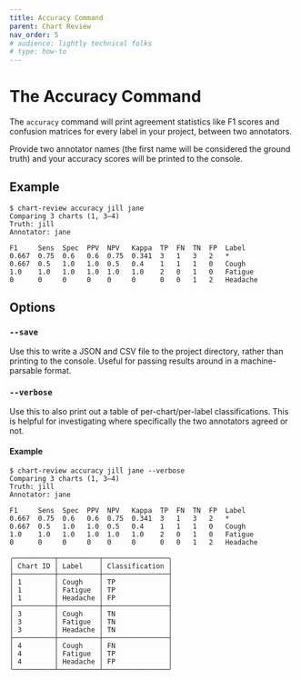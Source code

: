 ```yaml
---
title: Accuracy Command
parent: Chart Review
nav_order: 5
# audience: lightly technical folks
# type: how-to
---
```


# The Accuracy Command

The `accuracy` command will print agreement statistics like F1 scores and confusion matrices
for every label in your project, between two annotators.

Provide two annotator names (the first name will be considered the ground truth) and
your accuracy scores will be printed to the console.

## Example

```shell
$ chart-review accuracy jill jane
Comparing 3 charts (1, 3–4)
Truth: jill
Annotator: jane

F1     Sens  Spec  PPV  NPV   Kappa  TP  FN  TN  FP  Label   
0.667  0.75  0.6   0.6  0.75  0.341  3   1   3   2   *       
0.667  0.5   1.0   1.0  0.5   0.4    1   1   1   0   Cough   
1.0    1.0   1.0   1.0  1.0   1.0    2   0   1   0   Fatigue 
0      0     0     0    0     0      0   0   1   2   Headache
```

## Options

### `--save`

Use this to write a JSON and CSV file to the project directory,
rather than printing to the console.
Useful for passing results around in a machine-parsable format.

### `--verbose`

Use this to also print out a table of per-chart/per-label classifications.
This is helpful for investigating where specifically the two annotators agreed or not.

#### Example

```shell
$ chart-review accuracy jill jane --verbose
Comparing 3 charts (1, 3–4)
Truth: jill
Annotator: jane

F1     Sens  Spec  PPV  NPV   Kappa  TP  FN  TN  FP  Label   
0.667  0.75  0.6   0.6  0.75  0.341  3   1   3   2   *       
0.667  0.5   1.0   1.0  0.5   0.4    1   1   1   0   Cough   
1.0    1.0   1.0   1.0  1.0   1.0    2   0   1   0   Fatigue 
0      0     0     0    0     0      0   0   1   2   Headache

╭──────────┬──────────┬────────────────╮
│ Chart ID │ Label    │ Classification │
├──────────┼──────────┼────────────────┤
│ 1        │ Cough    │ TP             │
│ 1        │ Fatigue  │ TP             │
│ 1        │ Headache │ FP             │
├──────────┼──────────┼────────────────┤
│ 3        │ Cough    │ TN             │
│ 3        │ Fatigue  │ TN             │
│ 3        │ Headache │ TN             │
├──────────┼──────────┼────────────────┤
│ 4        │ Cough    │ FN             │
│ 4        │ Fatigue  │ TP             │
│ 4        │ Headache │ FP             │
╰──────────┴──────────┴────────────────╯
```